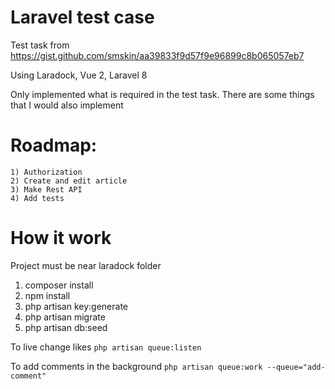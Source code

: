 # Laravel test case
Test task from https://gist.github.com/smskin/aa39833f9d57f9e96899c8b065057eb7

Using Laradock, Vue 2, Laravel 8

Only implemented what is required in the test task. There are some things that I would also implement

# Roadmap:
    1) Authorization
    2) Create and edit article
    3) Make Rest API
    4) Add tests

# How it work
Project must be near laradock folder

1) composer install
2) npm install
3) php artisan key:generate
4) php artisan migrate
5) php artisan db:seed

To live change likes
`php artisan queue:listen`

To add comments in the background
`php artisan queue:work --queue="add-comment"`